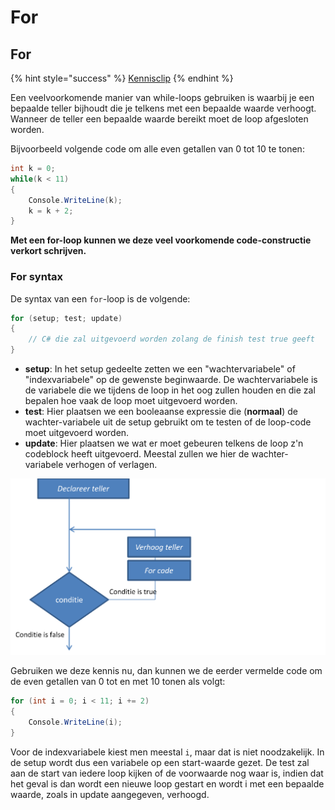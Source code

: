 # For

## For

{% hint style="success" %}
[Kennisclip](https://youtu.be/ZlpqH51X-tM)
{% endhint %}

Een veelvoorkomende manier van while-loops gebruiken is waarbij je een bepaalde teller bijhoudt die je telkens met een bepaalde waarde verhoogt. Wanneer de teller een bepaalde waarde bereikt moet de loop afgesloten worden.

Bijvoorbeeld volgende code om alle even getallen van 0 tot 10 te tonen:

```csharp
int k = 0;
while(k < 11)
{
    Console.WriteLine(k);
    k = k + 2;
}
```

**Met een for-loop kunnen we deze veel voorkomende code-constructie verkort schrijven.**

### For syntax

De syntax van een `for`-loop is de volgende:

```csharp
for (setup; test; update)
{
    // C# die zal uitgevoerd worden zolang de finish test true geeft
}
```

* **setup**: In het setup gedeelte zetten we een "wachtervariabele" of "indexvariabele" op de gewenste beginwaarde. De wachtervariabele is de variabele die we tijdens de loop in het oog zullen houden en die zal bepalen hoe vaak de loop moet uitgevoerd worden.
* **test**: Hier plaatsen we een booleaanse expressie die \(**normaal**\) de wachter-variabele uit de setup gebruikt om te testen of de loop-code moet uitgevoerd worden.
* **update**: Hier plaatsen we wat er moet gebeuren telkens de loop z'n codeblock heeft uitgevoerd. Meestal zullen we hier de wachter-variabele verhogen of verlagen.

![](../../.gitbook/assets/for%20%283%29.png)

Gebruiken we deze kennis nu, dan kunnen we de eerder vermelde code om de even getallen van 0 tot en met 10 tonen als volgt:

```csharp
for (int i = 0; i < 11; i += 2)
{
    Console.WriteLine(i);
}
```

Voor de indexvariabele kiest men meestal `i`, maar dat is niet noodzakelijk. In de setup wordt dus een variabele op een start-waarde gezet. De test zal aan de start van iedere loop kijken of de voorwaarde nog waar is, indien dat het geval is dan wordt een nieuwe loop gestart en wordt i met een bepaalde waarde, zoals in update aangegeven, verhoogd.



